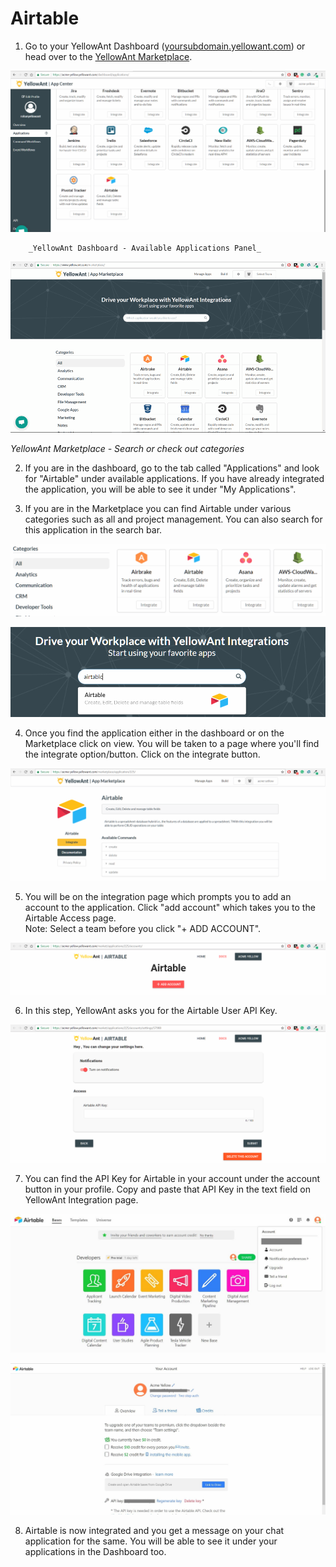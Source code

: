 # Airtable

1. Go to your YellowAnt Dashboard \([yoursubdomain.yellowant.com](https://github.com/yellowanthq/yellowant-help-center/tree/bdad19066023aa6a8b667a1d6f05b72945b49759/yoursubdomain.yellowant.com)\) or head over to the [YellowAnt Marketplace](https://www.yellowant.com/marketplace). 

![](../../.gitbook/assets/image%20%28193%29.png)

        _YellowAnt Dashboard - Available Applications Panel_



![](../../.gitbook/assets/image%20%28296%29.png)

   _YellowAnt Marketplace - Search or check out categories_

2. If you are in the dashboard, go to the tab called "Applications" and look for "Airtable" under available applications. If you have already integrated the application, you will be able to see it under "My Applications".

3. If you are in the Marketplace you can find Airtable under various categories such as all and project management. You can also search for this application in the search bar.

![](../../.gitbook/assets/image%20%2815%29.png)

![](../../.gitbook/assets/image%20%28105%29.png)

  
 4. Once you find the application either in the dashboard or on the Marketplace click on view. You will be taken to a page where you'll find the integrate option/button. Click on the integrate button.

![](../../.gitbook/assets/image%20%2862%29.png)

5. You will be on the integration page which prompts you to add an account to the application. Click "add account" which takes you to the Airtable Access page.  
Note: Select a team before you click "+ ADD ACCOUNT".  


![](../../.gitbook/assets/image%20%28171%29.png)

6. In this step, YellowAnt asks you for the Airtable User API Key.  


![](../../.gitbook/assets/image%20%28141%29.png)

7. You can find the API Key for Airtable in your account under the account button in your profile. Copy and paste that API Key in the text field on YellowAnt Integration page.

![](../../.gitbook/assets/image%20%28114%29.png)

![](../../.gitbook/assets/image%20%2822%29.png)

8. Airtable is now integrated and you get a message on your chat application for the same. You will be able to see it under your applications in the Dashboard too.


